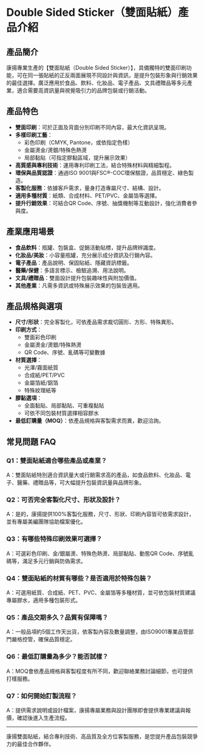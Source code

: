 # Double Sided Sticker（雙面貼紙）產品介紹

## 產品簡介

康揚專業生產的【雙面貼紙（Double Sided Sticker）】，具備獨特的雙面印刷功能，可在同一張貼紙的正反兩面展現不同設計與資訊，是提升包裝形象與行銷效果的最佳選擇。廣泛應用於食品、飲料、化妝品、電子產品、文具禮贈品等多元產業，適合需要高資訊量與視覺吸引力的品牌包裝或行銷活動。

## 產品特色

- **雙面印刷**：可於正面及背面分別印刷不同內容，最大化資訊呈現。
- **多樣印刷工藝**：
  - 彩色印刷（CMYK, Pantone，或依指定色樣）
  - 金屬燙金/燙銀/特殊色熱燙
  - 局部黏貼（可指定膠黏區域，提升展示效果）
- **高質感與專利技術**：運用專利印刷工法，結合特殊材料與精細製程。
- **環保與品質認證**：通過ISO 9001與FSC®-COC環保驗證，品質穩定、綠色製造。
- **客製化服務**：依據客戶需求，量身打造專屬尺寸、結構、設計。
- **適用多種材質**：紙類、合成材料、PET/PVC、金屬箔等選擇。
- **提升行銷效果**：可結合QR Code、序號、抽獎機制等互動設計，強化消費者參與度。

## 產業應用場景

- **食品飲料**：瓶罐、包裝盒、促銷活動貼標，提升品牌辨識度。
- **化妝品/美妝**：小容量瓶罐，充分展示成分資訊及行銷內容。
- **電子產品**：產品說明、保固貼紙、隱藏資訊標籤。
- **醫藥/保健**：多語言標示、檢驗追溯、用法說明。
- **文具/禮贈品**：雙面設計提升包裝趣味性與附加價值。
- **其他產業**：凡需多資訊或特殊展示效果的包裝皆適用。

## 產品規格與選項

- **尺寸/形狀**：完全客製化，可依產品需求裁切圓形、方形、特殊異形。
- **印刷方式**：
  - 雙面彩色印刷
  - 金屬燙金/燙銀/特殊熱燙
  - QR Code、序號、亂碼等可變數據
- **材質選擇**：
  - 光澤/霧面紙質
  - 合成紙/PET/PVC
  - 金屬箔紙/鋁箔
  - 特殊紋理紙等
- **膠黏選項**：
  - 全面黏貼、局部黏貼、可重複黏貼
  - 可依不同包裝材質選擇相容膠水
- **最低訂購量（MOQ）**：依產品規格與客製需求而異，歡迎洽詢。

## 常見問題 FAQ

### Q1：雙面貼紙適合哪些產品或產業？
A：雙面貼紙特別適合資訊量大或行銷需求高的產品，如食品飲料、化妝品、電子、醫藥、禮贈品等，可大幅提升包裝資訊量與品牌形象。

### Q2：可否完全客製化尺寸、形狀及設計？
A：是的，康揚提供100%客製化服務，尺寸、形狀、印刷內容皆可依需求設計，並有專屬美編團隊協助檔案優化。

### Q3：有哪些特殊印刷效果可選擇？
A：可選彩色印刷、金/銀屬燙、特殊色熱燙、局部黏貼、動態QR Code、序號亂碼等，滿足多元行銷與防偽需求。

### Q4：雙面貼紙的材質有哪些？是否適用於特殊包裝？
A：可選用紙質、合成紙、PET、PVC、金屬箔等多種材質，並可依包裝材質建議專屬膠水，適用多種包裝形式。

### Q5：產品交期多久？品質有保障嗎？
A：一般品項約5個工作天出貨，依客製內容及數量調整，由ISO9001專業品管部門嚴格控管，確保品質穩定。

### Q6：最低訂購量為多少？能否試樣？
A：MOQ會依產品規格與客製程度有所不同，歡迎聯絡業務討論細節，也可提供打樣服務。

### Q7：如何開始訂製流程？
A：提供需求說明或設計檔案，康揚專屬業務與設計團隊即會提供專業建議與報價，確認後進入生產流程。

---

康揚雙面貼紙，結合專利技術、高品質及全方位客製服務，是您提升產品包裝競爭力的最佳合作夥伴。